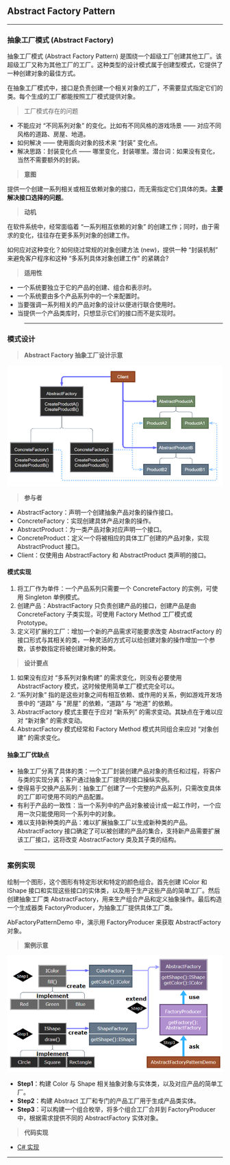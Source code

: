 ## Abstract Factory Pattern

---
### 抽象工厂模式 (Abstract Factory)

抽象工厂模式 (Abstract Factory Pattern) 是围绕一个超级工厂创建其他工厂。该超级工厂又称为其他工厂的工厂。这种类型的设计模式属于创建型模式，它提供了一种创建对象的最佳方式。

在抽象工厂模式中，接口是负责创建一个相关对象的工厂，不需要显式指定它们的类。每个生成的工厂都能按照工厂模式提供对象。

> 工厂模式存在的问题

- 不能应对 “不同系列对象” 的变化。比如有不同风格的游戏场景 —— 对应不同风格的道路、房屋、地道。
- 如何解决 —— 使用面向对象的技术来 “封装” 变化点。
- 解决思路：封装变化点 —— 哪里变化，封装哪里。潜台词：如果没有变化，当然不需要额外的封装。

> **意图**

提供一个创建一系列相关或相互依赖对象的接口，而无需指定它们具体的类。**主要解决接口选择的问题**。

> **动机**

在软件系统中，经常面临着 “一系列相互依赖的对象” 的创建工作；同时，由于需求的变化，往往存在更多系列对象的创建工作。

如何应对这种变化？如何绕过常规的对象创建方法 (new)，提供一种 “封装机制” 来避免客户程序和这种 “多系列具体对象创建工作” 的紧耦合?

> **适用性**

- 一个系统要独立于它的产品的创建、组合和表示时。
- 一个系统要由多个产品系列中的一个来配置时。
- 当要强调一系列相关的产品对象的设计以便进行联合使用时。
- 当提供一个产品类库时，只想显示它们的接口而不是实现时。

>---
### 模式设计

> **Abstract Factory 抽象工厂设计示意**

  ![抽象工厂](img/抽象工厂模式设计.png)

> **参与者**

- AbstractFactory：声明一个创建抽象产品对象的操作接口。
- ConcreteFactory：实现创建具体产品对象的操作。
- AbstractProduct：为一类产品对象对应声明一个接口。
- ConcreteProduct：定义一个将被相应的具体工厂创建的产品对象，实现 AbstractProduct 接口。
- Client：仅使用由 AbstractFactory 和 AbstractProduct 类声明的接口。

#### 模式实现

1. 将工厂作为单件：一个产品系列只需要一个 ConcreteFactory 的实例，可使用 Singleton 单例模式。
2. 创建产品：AbstractFactory 只负责创建产品的接口，创建产品是由 ConcreteFactory 子类实现，可使用 Factory Method 工厂模式或 Prototype。
3. 定义可扩展的工厂：增加一个新的产品需求可能要求改变 AbstractFactory 的接口形式与其相关的类，一种灵活的方式可以给创建对象的操作增加一个参数，该参数指定将被创建对象的种类。

> **设计要点**

1. 如果没有应对 “多系列对象构建” 的需求变化，则没有必要使用 AbstractFactory 模式，这时候使用简单工厂模式完全可以。
2. “系列对象” 指的是这些对象之间有相互依赖、或作用的关系，例如游戏开发场景中的 “道路” 与 "房屋” 的依赖，“道路” 与 “地道” 的依赖。
3. AbstractFactory 模式主要在于应对 “新系列” 的需求变动。其缺点在于难以应对 “新对象” 的需求变动。
4. AbstractFactory 模式经常和 Factory Method 模式共同组合来应对 “对象创建” 的需求变化。

#### 抽象工厂优缺点

- 抽象工厂分离了具体的类：一个工厂封装创建产品对象的责任和过程，将客户与类的实现分离；客户通过抽象工厂提供的接口操纵实例。
- 使得易于交换产品系列：抽象工厂创建了一个完整的产品系列，只需改变具体的工厂即可使用不同的产品配置。
- 有利于产品的一致性：当一个系列中的产品对象被设计成一起工作时，一个应用一次只能使用同一个系列中的对象。
- 难以支持新种类的产品：难以扩展抽象工厂以生成新种类的产品。AbstractFactory 接口确定了可以被创建的产品的集合，支持新产品需要扩展该工厂接口，这将改变 AbstractFactory 类及其子类的结构。

>---
### 案例实现

绘制一个图形，这个图形有特定形状和特定的颜色组合。首先创建 IColor 和 IShape 接口和实现这些接口的实体类，以及用于生产这些产品的简单工厂。然后创建抽象工厂类 AbstractFactory，用来生产组合产品和定义抽象操作。最后构造一个生成器类 FactoryProducer，为抽象工厂提供具体工厂类。

AbFactoryPatternDemo 中，演示用 FactoryProducer 来获取 AbstractFactory 对象。

> **案例示意**

  ![案例示意](img/抽象工厂案例.png)

- **Step1**：构建 Color 与 Shape 相关抽象对象与实体类，以及对应产品的简单工厂。
- **Step2**：构建 Abstract 工厂和专门的产品工厂用于生成产品类实体。
- **Step3**：可以构建一个组合枚举，将多个组合工厂合并到 FactoryProducer 中，根据需求提供不同的 AbstractFactory 实体对象。

> **代码实现**

- [C# 实现](../../CodeDemo/DesignPatterns%20For%20CSharp/Creational%20Patterns/Abstract%20Factory/AbstractFactory.cs)

---